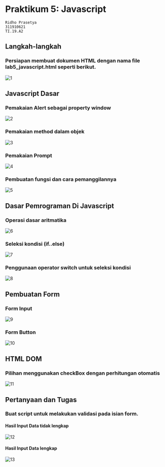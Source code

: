 # Praktikum 5: Javascript
```
Ridho Prasetya
311910621
TI.19.A2
```
## Langkah-langkah
### Persiapan membuat dokumen HTML dengan nama file lab5_javascript.html seperti berikut.
![1](https://user-images.githubusercontent.com/56241745/116245720-6f0baf80-a793-11eb-9286-2fc4e00ddc37.png)
## Javascript Dasar
### Pemakaian Alert sebagai property window
![2](https://user-images.githubusercontent.com/56241745/116246999-a7f85400-a794-11eb-810f-a276a085ea56.png)
### Pemakaian method dalam objek
![3](https://user-images.githubusercontent.com/56241745/116247730-57cdc180-a795-11eb-9b11-7e6cdfab2785.png)
### Pemakaian Prompt
![4](https://user-images.githubusercontent.com/56241745/116248936-7f715980-a796-11eb-8d37-740635cecd52.png)
### Pembuatan fungsi dan cara pemanggilannya
![5](https://user-images.githubusercontent.com/56241745/116250064-9bc1c600-a797-11eb-9feb-e6da75ab9969.png)
## Dasar Pemrograman Di Javascript
### Operasi dasar aritmatika
![6](https://user-images.githubusercontent.com/56241745/116251956-556d6680-a799-11eb-9bca-6a398872e680.png)
### Seleksi kondisi (if..else)
![7](https://user-images.githubusercontent.com/56241745/116253143-6b2f5b80-a79a-11eb-9028-f56a8536d839.png)
### Penggunaan operator switch untuk seleksi kondisi
![8](https://user-images.githubusercontent.com/56241745/116255750-be0a1280-a79c-11eb-85f9-9eb301ee04c1.png)
## Pembuatan Form
### Form Input
![9](https://user-images.githubusercontent.com/56241745/116257163-ffe78880-a79d-11eb-88c1-dcd94e252000.png)
### Form Button
![10](https://user-images.githubusercontent.com/56241745/116261071-7f2a8b80-a7a1-11eb-8608-d1c8fb458d75.png)
## HTML DOM
### Pilihan menggunakan checkBox dengan perhitungan otomatis
![11](https://user-images.githubusercontent.com/56241745/116263626-b7cb6480-a7a3-11eb-8bc8-c05b07b15e08.png)
## Pertanyaan dan Tugas
### Buat script untuk melakukan validasi pada isian form.
#### Hasil Input Data tidak lengkap
![12](https://user-images.githubusercontent.com/56241745/116265083-05949c80-a7a5-11eb-8b57-bca184537655.png)
#### Hasil Input Data lengkap
![13](https://user-images.githubusercontent.com/56241745/116265291-32e14a80-a7a5-11eb-947d-f2e0439a3c84.png)
